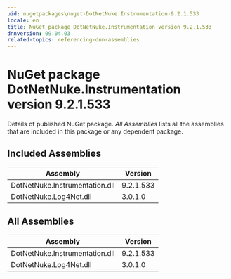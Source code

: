 ```yaml
---
uid: nugetpackages\nuget-DotNetNuke.Instrumentation-9.2.1.533
locale: en
title: NuGet package DotNetNuke.Instrumentation version 9.2.1.533
dnnversion: 09.04.03
related-topics: referencing-dnn-assemblies
---
```


# NuGet package DotNetNuke.Instrumentation version 9.2.1.533
Details of published NuGet package.
*All Assemblies* lists all the assemblies that are included in this package or any dependent package.

## Included Assemblies

|Assembly|Version|
|---|---|
|DotNetNuke.Instrumentation.dll|9.2.1.533|
|DotNetNuke.Log4Net.dll|3.0.1.0|

## All Assemblies

|Assembly|Version|
|---|---|
|DotNetNuke.Instrumentation.dll|9.2.1.533|
|DotNetNuke.Log4Net.dll|3.0.1.0|

